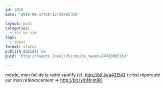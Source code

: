 ```yaml
---
id: 1019
date: '2010-09-17T18:12:59+02:00'

layout: post
categories:
  - Vis ma vie
tags:
  - tweet
format: status
publish_social: no
guid: 'http://tweets.local/?birdsite_tweet=24780865263'

---
```


merde, mon fail de la radio spotify (cf. http://bit.ly/a42EbQ ) c’est répercuté sur mon référencement =&gt; http://bit.ly/bNnm9K